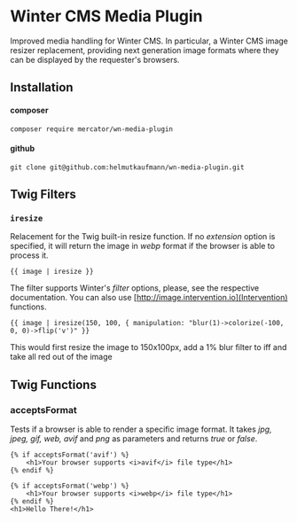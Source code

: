 # Winter CMS Media Plugin
Improved media handling for Winter CMS. In particular, a Winter CMS image resizer replacement, 
providing next generation image formats where they can be displayed by the requester's browsers.

## Installation
#### composer
```
composer require mercator/wn-media-plugin
```

#### github
```
git clone git@github.com:helmutkaufmann/wn-media-plugin.git
```

## Twig Filters

### ```iresize```
Relacement for the Twig built-in resize function. If no *extension* option is specified, 
it will return the image in *webp* format if the browser is able to process it.
```
{{ image | iresize }}
```

The filter supports Winter's *filter* options, please, see the respective documentation.
You can also use [http://image.intervention.io](Intervention) functions.
```
{{ image | iresize(150, 100, { manipulation: "blur(1)->colorize(-100, 0, 0)->flip('v')" }}
```
This would first resize the image to 150x100px, add a 1% blur filter to iff and take all red out of the image

## Twig Functions
### acceptsFormat
Tests if a browser is able to render a specific image format. It takes *jpg, jpeg, gif, web, avif* and *png* 
as parameters and returns *true* or *false*.

```
{% if acceptsFormat('avif') %}
    <h1>Your browser supports <i>avif</i> file type</h1>
{% endif %}

{% if acceptsFormat('webp') %}
    <h1>Your browser supports <i>webp</i> file type</h1>
{% endif %}
<h1>Hello There!</h1>
```
